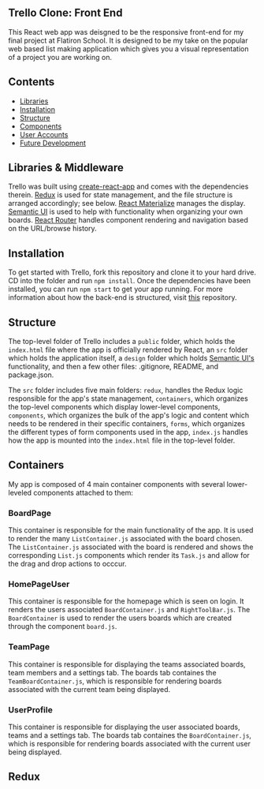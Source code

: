 ## Trello Clone: Front End

This React web app was deisgned to be the responsive front-end for my final project at Flatiron School. It is designed to be my take on the popular web based list making application which gives you a visual representation of a project you are working on. 

## Contents

- [Libraries](#libraries)
- [Installation](#installation)
- [Structure](#structure)
- [Components](#components)
- [User Accounts](#user-accounts)
- [Future Development](#future-development)

## Libraries & Middleware

Trello was built using [create-react-app](https://github.com/facebook/create-react-app) and comes with the dependencies therein. [Redux](https://github.com/reduxjs/redux) is used for state management, and the file structure is arranged accordingly; see below. [React Materialize](https://github.com/react-materialize/react-materialize) manages the display. [Semantic UI](https://github.com/Semantic-Org/Semantic-UI-React) is used to help with functionality when organizing your own boards. [React Router](https://github.com/ReactTraining/react-router) handles component rendering and navigation based on the URL/browse history.

## Installation 

To get started with Trello, fork this repository and clone it to your hard drive. CD into the folder and run ```npm install```. Once the dependencies have been installed, you can run ```npm start``` to get your app running. For more information about how the back-end is structured, visit [this](https://github.com/d-collins2/Trello-Backend) repository.

## Structure

The top-level folder of Trello includes a `public` folder, which holds the `index.html` file where the app is officially rendered by React, an `src` folder which holds the application itself, a `design` folder which holds [Semantic UI's](https://github.com/Semantic-Org/Semantic-UI-React) functionality, and then a few other files: .gitignore, README, and package.json. 

The `src` folder includes five main folders: `redux`, handles the Redux logic responsible for the app's state management, `containers`, which organizes the top-level components which display lower-level components,  `components`, which organizes the bulk of the app's logic and content which needs to be rendered in their specific containers, `forms`, which organizes the different types of form components used in the app, `index.js` handles how the app is mounted into the `index.html` file in the top-level folder. 

## Containers
My app is composed of 4 main container components with several lower-leveled components attached to them: 

### BoardPage 

This container is responsible for the main functionality of the app. It is used to render the many `ListContainer.js` associated with the board chosen. The `ListContainer.js` associated with the board is rendered and shows the corresponding `List.js` components which render its `Task.js` and allow for the drag and drop actions to occcur.

### HomePageUser 

This container is responsible for the homepage which is seen on login. It renders the users associated `BoardContainer.js` and `RightToolBar.js`. The `BoardContainer` is used to render the users boards which are created through the component `board.js`. 


### TeamPage 

This container is responsible for displaying the teams associated boards, team members and a settings tab. The boards tab containes the `TeamBoardContainer.js`, which is responsible for rendering boards associated with the current team being displayed.

### UserProfile

This container is responsible for displaying the user associated boards, teams and a settings tab. The boards tab containes the `BoardContainer.js`, which is responsible for rendering boards associated with the current user being displayed.

## Redux

